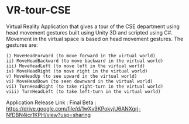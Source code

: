 # VR-tour-CSE
Virtual Reality Application that gives a tour of the CSE department using head movement gestures built using Unity 3D and scripted using C#.
Movement in the virtual space is based on head movement gestures. The
gestures are:

  	i) MoveHeadForward (to move forward in the virtual world)
  	ii) MoveHeadBackward (to move backward in the virtual world)
  	iii) MoveHeadLeft (to move left in the virtual world)
  	iv) MoveHeadRight (to move right in the virtual world)
  	v) MoveHeadUp (to see upward in the virtual world)
  	vi) MoveHeadDown (to seen downward in the virtual world)
  	vii) TurnHeadRight (to take right-turn in the virtual world)
  	viii) TurnHeadLeft (to take left-turn in the virtual world)
  
  Application Release Link : 
	Final Beta :
	https://drive.google.com/file/d/1wXv9KPokyjU6ANXgrj-NfDBN4icr1KPH/view?usp=sharing
  
